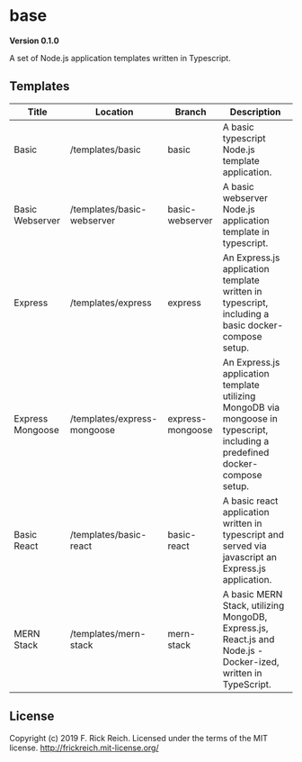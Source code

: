 # base

**Version 0.1.0**

A set of Node.js application templates written in Typescript.

## Templates

| Title             | Location                    | Branch           | Description                                                                                                                   |
| ----------------- | --------------------------- | ---------------- | ----------------------------------------------------------------------------------------------------------------------------- |
| Basic             | /templates/basic            | basic            | A basic typescript Node.js template application.                                                                              |
| Basic Webserver   | /templates/basic-webserver  | basic-webserver  | A basic webserver Node.js application template in typescript.                                                                 |
| Express           | /templates/express          | express          | An Express.js application template written in typescript, including a basic docker-compose setup.                             |
| Express Mongoose  | /templates/express-mongoose | express-mongoose | An Express.js application template utilizing MongoDB via mongoose in typescript, including a predefined docker-compose setup. |
| Basic React       | /templates/basic-react      | basic-react      | A basic react application written in typescript and served via javascript an Express.js application.                          |
| MERN Stack        | /templates/mern-stack       | mern-stack       | A basic MERN Stack, utilizing MongoDB, Express.js, React.js and Node.js - Docker-ized, written in TypeScript.                 |

## License

Copyright (c) 2019 F. Rick Reich. Licensed under the terms of the MIT license. http://frickreich.mit-license.org/
